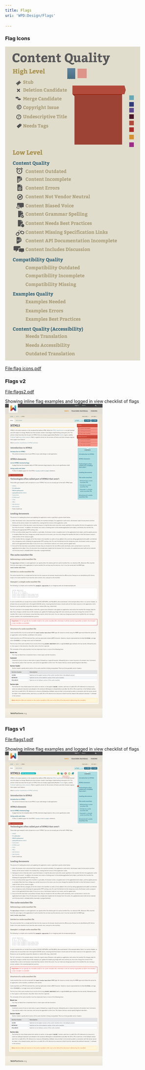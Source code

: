 ```yaml
---
title: Flags
uri: 'WPD:Design/Flags'

---
```

### <span>Flag Icons</span>

![flag-icons.png](/assets/public/1/13/flag-icons.png)

[File:flag icons.pdf](/File:flag_icons.pdf)

### <span>Flags v2</span>

[File:flags2.pdf](/File:flags2.pdf)

Showing inline flag examples and logged in view checklist of flags ![Wiki Page Flags2.png](/assets/public/8/86/Wiki_Page_Flags2.png)

### <span>Flags v1</span>

[File:flags1.pdf](/File:flags1.pdf)

Showing inline flag examples and logged in view checklist of flags ![Wiki Page Flags.png](/assets/public/b/b5/Wiki_Page_Flags.png)